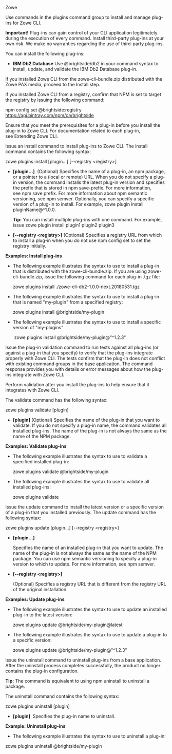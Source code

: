 <?xml version="1.0" encoding="UTF-8"?><?workdir /C:\GitFolder\docs-site\docs\user-guide\temp\ibmpdf\oxygen_dita_temp\user-guide?><?workdir-uri file:/C:/GitFolder/docs-site/docs/user-guide/temp/ibmpdf/oxygen_dita_temp/user-guide/?><?path2project?><?path2project-uri ./?><?path2rootmap-uri ./?><topic xmlns:ditaarch="http://dita.oasis-open.org/architecture/2005/" xmlns:dita-ot="http://dita-ot.sourceforge.net/ns/201007/dita-ot" class="- topic/topic " ditaarch:DITAArchVersion="1.2" domains="(topic hi-d) (topic ut-d) (topic indexing-d) (topic hazard-d) (topic abbrev-d) (topic pr-d) (topic sw-d) (topic ui-d)" id="installing_plug_ins" xtrc="topic:1;166:-1" xtrf="file:/C:/GitFolder/docs-site/docs/user-guide/cli-installplugins.md"><title class="- topic/title " xtrc="title:1;166:-1" xtrf="file:/C:/GitFolder/docs-site/docs/user-guide/cli-installplugins.md">Installing plug-ins</title><prolog class="- topic/prolog "><metadata class="- topic/metadata "><prodinfo class="- topic/prodinfo " xtrc="prodinfo:1;17:11" xtrf="file:/C:/GitFolder/docs-site/docs/user-guide/Zowe_User_Guide.ditamap">

<prodname class="- topic/prodname " xtrc="prodname:1;19:11" xtrf="file:/C:/GitFolder/docs-site/docs/user-guide/Zowe_User_Guide.ditamap">Zowe</prodname>
</prodinfo></metadata></prolog><body class="- topic/body " xtrc="body:1;166:-1" xtrf="file:/C:/GitFolder/docs-site/docs/user-guide/cli-installplugins.md"><p class="- topic/p " xtrc="p:1;166:-1" xtrf="file:/C:/GitFolder/docs-site/docs/user-guide/cli-installplugins.md">Use commands in the plugins command group to install and manage plug-ins for Zowe CLI.</p><p class="- topic/p " xtrc="p:2;166:-1" xtrf="file:/C:/GitFolder/docs-site/docs/user-guide/cli-installplugins.md"><b class="+ topic/ph hi-d/b " xtrc="b:1;166:-1" xtrf="file:/C:/GitFolder/docs-site/docs/user-guide/cli-installplugins.md">Important!</b> Plug-ins can gain control of your CLI application
legitimately during the execution of every command. Install third-party
plug-ins at your own risk. We make no warranties regarding
the use of third-party plug-ins.</p><p class="- topic/p " xtrc="p:3;166:-1" xtrf="file:/C:/GitFolder/docs-site/docs/user-guide/cli-installplugins.md">You can install the following plug-ins:</p><ul class="- topic/ul " xtrc="ul:1;166:-1" xtrf="file:/C:/GitFolder/docs-site/docs/user-guide/cli-installplugins.md"><li class="- topic/li " xtrc="li:1;166:-1" xtrf="file:/C:/GitFolder/docs-site/docs/user-guide/cli-installplugins.md"><b class="+ topic/ph hi-d/b " xtrc="b:2;166:-1" xtrf="file:/C:/GitFolder/docs-site/docs/user-guide/cli-installplugins.md">IBM Db2 Database</b>
Use <codeph class="+ topic/ph pr-d/codeph " xtrc="codeph:1;166:-1" xtrf="file:/C:/GitFolder/docs-site/docs/user-guide/cli-installplugins.md">@brightside/db2</codeph> in your command syntax to install, update, and
validate the IBM Db2 Database plug-in. </li></ul></body><topic class="- topic/topic " ditaarch:DITAArchVersion="1.2" domains="(topic hi-d) (topic ut-d) (topic indexing-d) (topic hazard-d) (topic abbrev-d) (topic pr-d) (topic sw-d) (topic ui-d)" id="setting_the_registry" xtrc="topic:2;166:-1" xtrf="file:/C:/GitFolder/docs-site/docs/user-guide/cli-installplugins.md"><title class="- topic/title " xtrc="title:2;166:-1" xtrf="file:/C:/GitFolder/docs-site/docs/user-guide/cli-installplugins.md">Setting the registry</title><body class="- topic/body " xtrc="body:2;166:-1" xtrf="file:/C:/GitFolder/docs-site/docs/user-guide/cli-installplugins.md"><p class="- topic/p " xtrc="p:4;166:-1" xtrf="file:/C:/GitFolder/docs-site/docs/user-guide/cli-installplugins.md">If you installed Zowe CLI from the zowe-cli-bundle.zip distributed with the Zowe PAX media, proceed to the <xref class="- topic/xref " format="html" href="#installing-plug-ins" xtrc="xref:1;166:-1" xtrf="file:/C:/GitFolder/docs-site/docs/user-guide/cli-installplugins.md"><?ditaot usertext?>Install step</xref>.</p><p class="- topic/p " xtrc="p:5;166:-1" xtrf="file:/C:/GitFolder/docs-site/docs/user-guide/cli-installplugins.md">If you installed Zowe CLI from a registry, confirm that NPM is set to target the registry by issuing the following command: </p><codeblock class="+ topic/pre pr-d/codeblock " xml:space="preserve" xtrc="codeblock:1;166:-1" xtrf="file:/C:/GitFolder/docs-site/docs/user-guide/cli-installplugins.md">npm config set @brightside:registry https://api.bintray.com/npm/ca/brightside</codeblock></body></topic><topic class="- topic/topic " ditaarch:DITAArchVersion="1.2" domains="(topic hi-d) (topic ut-d) (topic indexing-d) (topic hazard-d) (topic abbrev-d) (topic pr-d) (topic sw-d) (topic ui-d)" id="meeting_the_prerequisites" xtrc="topic:3;166:-1" xtrf="file:/C:/GitFolder/docs-site/docs/user-guide/cli-installplugins.md"><title class="- topic/title " xtrc="title:3;166:-1" xtrf="file:/C:/GitFolder/docs-site/docs/user-guide/cli-installplugins.md">Meeting the prerequisites</title><body class="- topic/body " xtrc="body:3;166:-1" xtrf="file:/C:/GitFolder/docs-site/docs/user-guide/cli-installplugins.md"><p class="- topic/p " xtrc="p:6;166:-1" xtrf="file:/C:/GitFolder/docs-site/docs/user-guide/cli-installplugins.md">Ensure that you meet the prerequisites for a plug-in before you install
the plug-in to Zowe CLI. For documentation related to each plug-in,
see <xref class="- topic/xref " format="dita" href="cli-extending.md" xtrc="xref:2;166:-1" xtrf="file:/C:/GitFolder/docs-site/docs/user-guide/cli-installplugins.md" type="topic"><?ditaot usertext?>Extending Zowe CLI</xref>.</p></body></topic><topic class="- topic/topic " ditaarch:DITAArchVersion="1.2" domains="(topic hi-d) (topic ut-d) (topic indexing-d) (topic hazard-d) (topic abbrev-d) (topic pr-d) (topic sw-d) (topic ui-d)" id="installing_plug_ins" xtrc="topic:4;166:-1" xtrf="file:/C:/GitFolder/docs-site/docs/user-guide/cli-installplugins.md"><title class="- topic/title " xtrc="title:4;166:-1" xtrf="file:/C:/GitFolder/docs-site/docs/user-guide/cli-installplugins.md">Installing plug-ins</title><body class="- topic/body " xtrc="body:4;166:-1" xtrf="file:/C:/GitFolder/docs-site/docs/user-guide/cli-installplugins.md"><p class="- topic/p " xtrc="p:7;166:-1" xtrf="file:/C:/GitFolder/docs-site/docs/user-guide/cli-installplugins.md">Issue an <codeph class="+ topic/ph pr-d/codeph " xtrc="codeph:2;166:-1" xtrf="file:/C:/GitFolder/docs-site/docs/user-guide/cli-installplugins.md">install </codeph>command to install plug-ins to Zowe CLI. The
<codeph class="+ topic/ph pr-d/codeph " xtrc="codeph:3;166:-1" xtrf="file:/C:/GitFolder/docs-site/docs/user-guide/cli-installplugins.md">install</codeph> command contains the following syntax:</p><codeblock class="+ topic/pre pr-d/codeblock " xml:space="preserve" xtrc="codeblock:2;166:-1" xtrf="file:/C:/GitFolder/docs-site/docs/user-guide/cli-installplugins.md">zowe plugins install [plugin...] [--registry &lt;registry&gt;]</codeblock><ul class="- topic/ul " xtrc="ul:2;166:-1" xtrf="file:/C:/GitFolder/docs-site/docs/user-guide/cli-installplugins.md"><li class="- topic/li " xtrc="li:2;166:-1" xtrf="file:/C:/GitFolder/docs-site/docs/user-guide/cli-installplugins.md"><p class="- topic/p " xtrc="p:8;166:-1" xtrf="file:/C:/GitFolder/docs-site/docs/user-guide/cli-installplugins.md"><b class="+ topic/ph hi-d/b " xtrc="b:3;166:-1" xtrf="file:/C:/GitFolder/docs-site/docs/user-guide/cli-installplugins.md"><codeph class="+ topic/ph pr-d/codeph " xtrc="codeph:4;166:-1" xtrf="file:/C:/GitFolder/docs-site/docs/user-guide/cli-installplugins.md">[plugin...]</codeph></b> 
(Optional) Specifies the name of a plug-in, an npm package, or a
pointer to a (local or remote) URL. When you do not specify a
plug-in version, the command installs the latest plug-in version and
specifies the prefix that is stored in npm save-prefix. For more
information, see <xref class="- topic/xref " format="html" href="https://docs.npmjs.com/misc/config#save-prefix" scope="external" xtrc="xref:3;166:-1" xtrf="file:/C:/GitFolder/docs-site/docs/user-guide/cli-installplugins.md"><?ditaot usertext?>npm save prefix</xref>. For more
information about npm semantic versioning, see <xref class="- topic/xref " format="html" href="https://docs.npmjs.com/misc/semver" scope="external" xtrc="xref:4;166:-1" xtrf="file:/C:/GitFolder/docs-site/docs/user-guide/cli-installplugins.md"><?ditaot usertext?>npm semver</xref>. Optionally, you can
specify a specific version of a plug-in to install. For example, <codeph class="+ topic/ph pr-d/codeph " xtrc="codeph:5;166:-1" xtrf="file:/C:/GitFolder/docs-site/docs/user-guide/cli-installplugins.md">zowe plugin install pluginName@^1.0.0</codeph>.</p><p class="- topic/p " xtrc="p:9;166:-1" xtrf="file:/C:/GitFolder/docs-site/docs/user-guide/cli-installplugins.md"><b class="+ topic/ph hi-d/b " xtrc="b:4;166:-1" xtrf="file:/C:/GitFolder/docs-site/docs/user-guide/cli-installplugins.md">Tip:</b> You can install multiple plug-ins with one command. For
example, issue <codeph class="+ topic/ph pr-d/codeph " xtrc="codeph:6;166:-1" xtrf="file:/C:/GitFolder/docs-site/docs/user-guide/cli-installplugins.md">zowe plugin install plugin1 plugin2 plugin3</codeph></p></li><li class="- topic/li " xtrc="li:3;166:-1" xtrf="file:/C:/GitFolder/docs-site/docs/user-guide/cli-installplugins.md"><p class="- topic/p " xtrc="p:10;166:-1" xtrf="file:/C:/GitFolder/docs-site/docs/user-guide/cli-installplugins.md"><b class="+ topic/ph hi-d/b " xtrc="b:5;166:-1" xtrf="file:/C:/GitFolder/docs-site/docs/user-guide/cli-installplugins.md"><codeph class="+ topic/ph pr-d/codeph " xtrc="codeph:7;166:-1" xtrf="file:/C:/GitFolder/docs-site/docs/user-guide/cli-installplugins.md">[--registry &lt;registry&gt;]</codeph></b>
(Optional) Specifies a registry URL from which to install a plug-in
when you do not use <codeph class="+ topic/ph pr-d/codeph " xtrc="codeph:8;166:-1" xtrf="file:/C:/GitFolder/docs-site/docs/user-guide/cli-installplugins.md">npm config set</codeph> to set the registry initially. </p></li></ul><p class="- topic/p " xtrc="p:11;166:-1" xtrf="file:/C:/GitFolder/docs-site/docs/user-guide/cli-installplugins.md"><b class="+ topic/ph hi-d/b " xtrc="b:6;166:-1" xtrf="file:/C:/GitFolder/docs-site/docs/user-guide/cli-installplugins.md">Examples: Install plug-ins</b></p><ul class="- topic/ul " xtrc="ul:3;166:-1" xtrf="file:/C:/GitFolder/docs-site/docs/user-guide/cli-installplugins.md"><li class="- topic/li " xtrc="li:4;166:-1" xtrf="file:/C:/GitFolder/docs-site/docs/user-guide/cli-installplugins.md"><p class="- topic/p " xtrc="p:12;166:-1" xtrf="file:/C:/GitFolder/docs-site/docs/user-guide/cli-installplugins.md">The following example illustrates the syntax to use to install a
plug-in that is distributed with the zowe-cli-bundle.zip.
If you are using zowe-cli-bundle.zip, issue the following command for each plug-in .tgz file:</p><codeblock class="+ topic/pre pr-d/codeblock " xml:space="preserve" xtrc="codeblock:3;166:-1" xtrf="file:/C:/GitFolder/docs-site/docs/user-guide/cli-installplugins.md">zowe plugins install ./zowe-cli-db2-1.0.0-next.20180531.tgz </codeblock></li><li class="- topic/li " xtrc="li:5;166:-1" xtrf="file:/C:/GitFolder/docs-site/docs/user-guide/cli-installplugins.md"><p class="- topic/p " xtrc="p:13;166:-1" xtrf="file:/C:/GitFolder/docs-site/docs/user-guide/cli-installplugins.md">The following example illustrates the syntax to use to install a
plug-in that is named "my-plugin" from a specified registry:</p><codeblock class="+ topic/pre pr-d/codeblock " xml:space="preserve" xtrc="codeblock:4;166:-1" xtrf="file:/C:/GitFolder/docs-site/docs/user-guide/cli-installplugins.md">zowe plugins install @brightside/my-plugin</codeblock></li><li class="- topic/li " xtrc="li:6;166:-1" xtrf="file:/C:/GitFolder/docs-site/docs/user-guide/cli-installplugins.md"><p class="- topic/p " xtrc="p:14;166:-1" xtrf="file:/C:/GitFolder/docs-site/docs/user-guide/cli-installplugins.md">The following example illustrates the syntax to use to install a
specific version of "my-plugins" </p><codeblock class="+ topic/pre pr-d/codeblock " xml:space="preserve" xtrc="codeblock:5;166:-1" xtrf="file:/C:/GitFolder/docs-site/docs/user-guide/cli-installplugins.md"> zowe plugins install @brightside/my-plugin@"^1.2.3"</codeblock></li></ul></body></topic><topic class="- topic/topic " ditaarch:DITAArchVersion="1.2" domains="(topic hi-d) (topic ut-d) (topic indexing-d) (topic hazard-d) (topic abbrev-d) (topic pr-d) (topic sw-d) (topic ui-d)" id="validating_plug_ins" xtrc="topic:5;166:-1" xtrf="file:/C:/GitFolder/docs-site/docs/user-guide/cli-installplugins.md"><title class="- topic/title " xtrc="title:5;166:-1" xtrf="file:/C:/GitFolder/docs-site/docs/user-guide/cli-installplugins.md">Validating plug-ins</title><body class="- topic/body " xtrc="body:5;166:-1" xtrf="file:/C:/GitFolder/docs-site/docs/user-guide/cli-installplugins.md"><p class="- topic/p " xtrc="p:15;166:-1" xtrf="file:/C:/GitFolder/docs-site/docs/user-guide/cli-installplugins.md">Issue the plug-in validation command to run tests against all plug-ins (or against a plug-in that you specify) to verify that the plug-ins integrate properly with Zowe CLI. The tests confirm that the plug-in does not conflict with existing command groups in the base application. The command response provides you with details or error messages about how the plug-ins integrate with Zowe CLI. </p><p class="- topic/p " xtrc="p:16;166:-1" xtrf="file:/C:/GitFolder/docs-site/docs/user-guide/cli-installplugins.md">Perform validation after you install the plug-ins to help ensure that it integrates with Zowe CLI.</p><p class="- topic/p " xtrc="p:17;166:-1" xtrf="file:/C:/GitFolder/docs-site/docs/user-guide/cli-installplugins.md">The <codeph class="+ topic/ph pr-d/codeph " xtrc="codeph:9;166:-1" xtrf="file:/C:/GitFolder/docs-site/docs/user-guide/cli-installplugins.md">validate</codeph> command has the following syntax:</p><codeblock class="+ topic/pre pr-d/codeblock " xml:space="preserve" xtrc="codeblock:6;166:-1" xtrf="file:/C:/GitFolder/docs-site/docs/user-guide/cli-installplugins.md">zowe plugins validate [plugin]</codeblock><ul class="- topic/ul " xtrc="ul:4;166:-1" xtrf="file:/C:/GitFolder/docs-site/docs/user-guide/cli-installplugins.md"><li class="- topic/li " xtrc="li:7;166:-1" xtrf="file:/C:/GitFolder/docs-site/docs/user-guide/cli-installplugins.md"><b class="+ topic/ph hi-d/b " xtrc="b:7;166:-1" xtrf="file:/C:/GitFolder/docs-site/docs/user-guide/cli-installplugins.md"><codeph class="+ topic/ph pr-d/codeph " xtrc="codeph:10;166:-1" xtrf="file:/C:/GitFolder/docs-site/docs/user-guide/cli-installplugins.md">[plugin]</codeph></b>
(Optional) Specifies the name of the plug-in that you want to
validate. If you do not specify a plug-in name, the command
validates all installed plug-ins. The name of the plug-in is not
always the same as the name of the NPM package.</li></ul><p class="- topic/p " xtrc="p:18;166:-1" xtrf="file:/C:/GitFolder/docs-site/docs/user-guide/cli-installplugins.md"><b class="+ topic/ph hi-d/b " xtrc="b:8;166:-1" xtrf="file:/C:/GitFolder/docs-site/docs/user-guide/cli-installplugins.md">Examples: Validate plug-ins</b></p><ul class="- topic/ul " xtrc="ul:5;166:-1" xtrf="file:/C:/GitFolder/docs-site/docs/user-guide/cli-installplugins.md"><li class="- topic/li " xtrc="li:8;166:-1" xtrf="file:/C:/GitFolder/docs-site/docs/user-guide/cli-installplugins.md"><p class="- topic/p " xtrc="p:19;166:-1" xtrf="file:/C:/GitFolder/docs-site/docs/user-guide/cli-installplugins.md">The following example illustrates the syntax to use to validate a
specified installed plug-in:</p><codeblock class="+ topic/pre pr-d/codeblock " xml:space="preserve" xtrc="codeblock:7;166:-1" xtrf="file:/C:/GitFolder/docs-site/docs/user-guide/cli-installplugins.md">zowe plugins validate @brightside/my-plugin</codeblock></li><li class="- topic/li " xtrc="li:9;166:-1" xtrf="file:/C:/GitFolder/docs-site/docs/user-guide/cli-installplugins.md"><p class="- topic/p " xtrc="p:20;166:-1" xtrf="file:/C:/GitFolder/docs-site/docs/user-guide/cli-installplugins.md">The following example illustrates the syntax to use to validate all
installed plug-ins:</p><codeblock class="+ topic/pre pr-d/codeblock " xml:space="preserve" xtrc="codeblock:8;166:-1" xtrf="file:/C:/GitFolder/docs-site/docs/user-guide/cli-installplugins.md">zowe plugins validate</codeblock></li></ul></body></topic><topic class="- topic/topic " ditaarch:DITAArchVersion="1.2" domains="(topic hi-d) (topic ut-d) (topic indexing-d) (topic hazard-d) (topic abbrev-d) (topic pr-d) (topic sw-d) (topic ui-d)" id="updating_plug_ins" xtrc="topic:6;166:-1" xtrf="file:/C:/GitFolder/docs-site/docs/user-guide/cli-installplugins.md"><title class="- topic/title " xtrc="title:6;166:-1" xtrf="file:/C:/GitFolder/docs-site/docs/user-guide/cli-installplugins.md">Updating plug-ins</title><body class="- topic/body " xtrc="body:6;166:-1" xtrf="file:/C:/GitFolder/docs-site/docs/user-guide/cli-installplugins.md"><p class="- topic/p " xtrc="p:21;166:-1" xtrf="file:/C:/GitFolder/docs-site/docs/user-guide/cli-installplugins.md">Issue the <codeph class="+ topic/ph pr-d/codeph " xtrc="codeph:11;166:-1" xtrf="file:/C:/GitFolder/docs-site/docs/user-guide/cli-installplugins.md">update</codeph> command to install the latest version or a specific
version of a plug-in that you installed previously. The <codeph class="+ topic/ph pr-d/codeph " xtrc="codeph:12;166:-1" xtrf="file:/C:/GitFolder/docs-site/docs/user-guide/cli-installplugins.md">update</codeph> command
has the following syntax:</p><codeblock class="+ topic/pre pr-d/codeblock " xml:space="preserve" xtrc="codeblock:9;166:-1" xtrf="file:/C:/GitFolder/docs-site/docs/user-guide/cli-installplugins.md">zowe plugins update [plugin...] [--registry &lt;registry&gt;]</codeblock><ul class="- topic/ul " xtrc="ul:6;166:-1" xtrf="file:/C:/GitFolder/docs-site/docs/user-guide/cli-installplugins.md"><li class="- topic/li " xtrc="li:10;166:-1" xtrf="file:/C:/GitFolder/docs-site/docs/user-guide/cli-installplugins.md"><p class="- topic/p " xtrc="p:22;166:-1" xtrf="file:/C:/GitFolder/docs-site/docs/user-guide/cli-installplugins.md"><b class="+ topic/ph hi-d/b " xtrc="b:9;166:-1" xtrf="file:/C:/GitFolder/docs-site/docs/user-guide/cli-installplugins.md"><codeph class="+ topic/ph pr-d/codeph " xtrc="codeph:13;166:-1" xtrf="file:/C:/GitFolder/docs-site/docs/user-guide/cli-installplugins.md">[plugin...]</codeph></b> </p><p class="- topic/p " xtrc="p:23;166:-1" xtrf="file:/C:/GitFolder/docs-site/docs/user-guide/cli-installplugins.md">Specifies the name of an installed plug-in that you want to update.
The name of the plug-in is not always the same as the name of the
NPM package. You can use npm semantic versioning to specify a
plug-in version to which to update. For more information,
see <xref class="- topic/xref " format="html" href="https://docs.npmjs.com/misc/semver" scope="external" xtrc="xref:5;166:-1" xtrf="file:/C:/GitFolder/docs-site/docs/user-guide/cli-installplugins.md"><?ditaot usertext?>npm semver</xref>.</p></li><li class="- topic/li " xtrc="li:11;166:-1" xtrf="file:/C:/GitFolder/docs-site/docs/user-guide/cli-installplugins.md"><p class="- topic/p " xtrc="p:24;166:-1" xtrf="file:/C:/GitFolder/docs-site/docs/user-guide/cli-installplugins.md"><b class="+ topic/ph hi-d/b " xtrc="b:10;166:-1" xtrf="file:/C:/GitFolder/docs-site/docs/user-guide/cli-installplugins.md"><codeph class="+ topic/ph pr-d/codeph " xtrc="codeph:14;166:-1" xtrf="file:/C:/GitFolder/docs-site/docs/user-guide/cli-installplugins.md">[--registry &lt;registry&gt;]</codeph></b></p><p class="- topic/p " xtrc="p:25;166:-1" xtrf="file:/C:/GitFolder/docs-site/docs/user-guide/cli-installplugins.md">(Optional) Specifies a registry URL that is different from the
registry URL of the original installation. </p></li></ul><p class="- topic/p " xtrc="p:26;166:-1" xtrf="file:/C:/GitFolder/docs-site/docs/user-guide/cli-installplugins.md"><b class="+ topic/ph hi-d/b " xtrc="b:11;166:-1" xtrf="file:/C:/GitFolder/docs-site/docs/user-guide/cli-installplugins.md">Examples: Update plug-ins</b></p><ul class="- topic/ul " xtrc="ul:7;166:-1" xtrf="file:/C:/GitFolder/docs-site/docs/user-guide/cli-installplugins.md"><li class="- topic/li " xtrc="li:12;166:-1" xtrf="file:/C:/GitFolder/docs-site/docs/user-guide/cli-installplugins.md"><p class="- topic/p " xtrc="p:27;166:-1" xtrf="file:/C:/GitFolder/docs-site/docs/user-guide/cli-installplugins.md">The following example illustrates the syntax to use to update an
installed plug-in to the latest version:</p><codeblock class="+ topic/pre pr-d/codeblock " xml:space="preserve" xtrc="codeblock:10;166:-1" xtrf="file:/C:/GitFolder/docs-site/docs/user-guide/cli-installplugins.md">zowe plugins update @brightside/my-plugin@latest</codeblock></li><li class="- topic/li " xtrc="li:13;166:-1" xtrf="file:/C:/GitFolder/docs-site/docs/user-guide/cli-installplugins.md"><p class="- topic/p " xtrc="p:28;166:-1" xtrf="file:/C:/GitFolder/docs-site/docs/user-guide/cli-installplugins.md">The following example illustrates the syntax to use to update a
plug-in to a specific version:</p><codeblock class="+ topic/pre pr-d/codeblock " xml:space="preserve" xtrc="codeblock:11;166:-1" xtrf="file:/C:/GitFolder/docs-site/docs/user-guide/cli-installplugins.md">zowe plugins update @brightside/my-plugin@"^1.2.3"</codeblock></li></ul></body></topic><topic class="- topic/topic " ditaarch:DITAArchVersion="1.2" domains="(topic hi-d) (topic ut-d) (topic indexing-d) (topic hazard-d) (topic abbrev-d) (topic pr-d) (topic sw-d) (topic ui-d)" id="uninstalling_plug_ins" xtrc="topic:7;166:-1" xtrf="file:/C:/GitFolder/docs-site/docs/user-guide/cli-installplugins.md"><title class="- topic/title " xtrc="title:7;166:-1" xtrf="file:/C:/GitFolder/docs-site/docs/user-guide/cli-installplugins.md">Uninstalling plug-ins</title><body class="- topic/body " xtrc="body:7;166:-1" xtrf="file:/C:/GitFolder/docs-site/docs/user-guide/cli-installplugins.md"><p class="- topic/p " xtrc="p:29;166:-1" xtrf="file:/C:/GitFolder/docs-site/docs/user-guide/cli-installplugins.md">Issue the <codeph class="+ topic/ph pr-d/codeph " xtrc="codeph:15;166:-1" xtrf="file:/C:/GitFolder/docs-site/docs/user-guide/cli-installplugins.md">uninstall</codeph> command to uninstall plug-ins from a base
application. After the uninstall process completes successfully,
the product no longer contains the plug-in
configuration.</p><p class="- topic/p " xtrc="p:30;166:-1" xtrf="file:/C:/GitFolder/docs-site/docs/user-guide/cli-installplugins.md"><b class="+ topic/ph hi-d/b " xtrc="b:12;166:-1" xtrf="file:/C:/GitFolder/docs-site/docs/user-guide/cli-installplugins.md">Tip:</b> The command is equivalent to using <xref class="- topic/xref " format="html" href="https://docs.npmjs.com/cli/uninstall" scope="external" xtrc="xref:6;166:-1" xtrf="file:/C:/GitFolder/docs-site/docs/user-guide/cli-installplugins.md"><?ditaot usertext?>npm uninstall</xref> to uninstall a package.</p><p class="- topic/p " xtrc="p:31;166:-1" xtrf="file:/C:/GitFolder/docs-site/docs/user-guide/cli-installplugins.md">The <codeph class="+ topic/ph pr-d/codeph " xtrc="codeph:16;166:-1" xtrf="file:/C:/GitFolder/docs-site/docs/user-guide/cli-installplugins.md">uninstall</codeph> command contains the following syntax:</p><codeblock class="+ topic/pre pr-d/codeblock " xml:space="preserve" xtrc="codeblock:12;166:-1" xtrf="file:/C:/GitFolder/docs-site/docs/user-guide/cli-installplugins.md">zowe plugins uninstall [plugin]</codeblock><ul class="- topic/ul " xtrc="ul:8;166:-1" xtrf="file:/C:/GitFolder/docs-site/docs/user-guide/cli-installplugins.md"><li class="- topic/li " xtrc="li:14;166:-1" xtrf="file:/C:/GitFolder/docs-site/docs/user-guide/cli-installplugins.md"><b class="+ topic/ph hi-d/b " xtrc="b:13;166:-1" xtrf="file:/C:/GitFolder/docs-site/docs/user-guide/cli-installplugins.md"><codeph class="+ topic/ph pr-d/codeph " xtrc="codeph:17;166:-1" xtrf="file:/C:/GitFolder/docs-site/docs/user-guide/cli-installplugins.md">[plugin]</codeph></b> 
Specifies the plug-in name to uninstall.</li></ul><p class="- topic/p " xtrc="p:32;166:-1" xtrf="file:/C:/GitFolder/docs-site/docs/user-guide/cli-installplugins.md"><b class="+ topic/ph hi-d/b " xtrc="b:14;166:-1" xtrf="file:/C:/GitFolder/docs-site/docs/user-guide/cli-installplugins.md">Example: Uninstall plug-ins</b></p><ul class="- topic/ul " xtrc="ul:9;166:-1" xtrf="file:/C:/GitFolder/docs-site/docs/user-guide/cli-installplugins.md"><li class="- topic/li " xtrc="li:15;166:-1" xtrf="file:/C:/GitFolder/docs-site/docs/user-guide/cli-installplugins.md">The following example illustrates the syntax to use to uninstall a plug-in:</li></ul><p class="- topic/p " xtrc="p:33;166:-1" xtrf="file:/C:/GitFolder/docs-site/docs/user-guide/cli-installplugins.md"><codeph class="+ topic/ph pr-d/codeph " xtrc="codeph:18;166:-1" xtrf="file:/C:/GitFolder/docs-site/docs/user-guide/cli-installplugins.md">&#xD;
  zowe plugins uninstall @brightside/my-plugin&#xD;
</codeph></p></body></topic></topic>